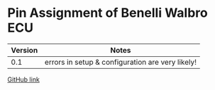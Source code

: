 # Pin Assignment of Benelli Walbro ECU

| Version | Notes |
| ---- | -----|
| 0.1 | errors in setup & configuration are very likely! |

[GitHub link](https://github.com/rusefi/firmware/config/boards/hellen/Benelli_Walbro/)
